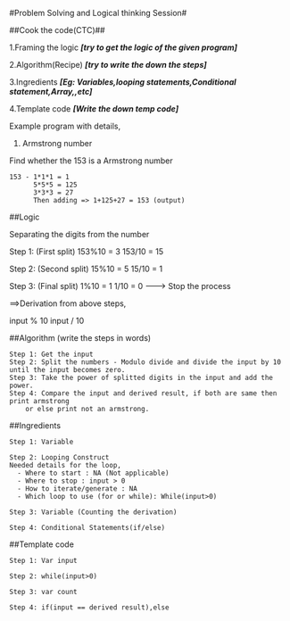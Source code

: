 #Problem Solving and Logical thinking Session#

##Cook the code(CTC)##

 1.Framing the logic ***[try to get the logic of the given program]***

 2.Algorithm(Recipe) ***[try to write the down the steps]***

 3.Ingredients ***[Eg: Variables,looping statements,Conditional statement,Array,,etc]***

  4.Template code ***[Write the down temp code]***

Example program with details,
1.  Armstrong number

Find whether the 153 is a Armstrong number
```
153 - 1*1*1 = 1
      5*5*5 = 125
      3*3*3 = 27
      Then adding => 1+125+27 = 153 (output)
```    

##Logic

Separating the digits from the number

Step 1: (First split)
153%10 = 3 
153/10 = 15

Step 2: (Second split)
15%10 = 5
15/10 = 1

Step 3: (Final split)
1%10 = 1
1/10 = 0 ---> Stop the process

==>Derivation from above steps,

input % 10 
input / 10

##Algorithm (write the steps in words)

    Step 1: Get the input
    Step 2: Split the numbers - Modulo divide and divide the input by 10 until the input becomes zero.
    Step 3: Take the power of splitted digits in the input and add the power.
    Step 4: Compare the input and derived result, if both are same then print armstrong 
        or else print not an armstrong.

##Ingredients

    Step 1: Variable

    Step 2: Looping Construct
    Needed details for the loop,
      - Where to start : NA (Not applicable)
      - Where to stop : input > 0
      - How to iterate/generate : NA
      - Which loop to use (for or while): While(input>0)

    Step 3: Variable (Counting the derivation)

    Step 4: Conditional Statements(if/else)

##Template code

    Step 1: Var input

    Step 2: while(input>0)

    Step 3: var count

    Step 4: if(input == derived result),else
